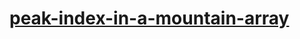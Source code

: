 # [peak-index-in-a-mountain-array](https://leetcode-cn.com/problems/peak-index-in-a-mountain-array)

